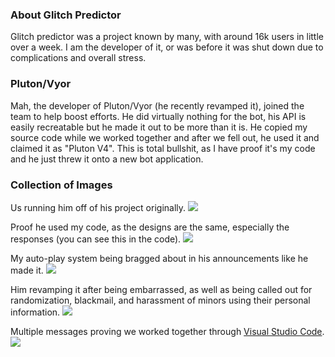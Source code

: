 ### About Glitch Predictor
Glitch predictor was a project known by many, with around 16k users in little over a week. I am the developer of it, or was before it was shut down due to complications and overall stress.

### Pluton/Vyor
Mah, the developer of Pluton/Vyor (he recently revamped it), joined the team to help boost efforts. He did virtually nothing for the bot, his API is easily recreatable but he made it out to be more than it is. He copied my source code while we worked together and after we fell out, he used it and claimed it as "Pluton V4". This is total bullshit, as I have proof it's my code and he just threw it onto a new bot application.

### Collection of Images
Us running him off of his project originally.
![](https://user-images.githubusercontent.com/76060406/190830353-e62124ab-366b-41dd-af68-9e5d76bad268.png)

Proof he used my code, as the designs are the same, especially the responses (you can see this in the code).
![](https://user-images.githubusercontent.com/76060406/190830399-d87e2c41-c44c-4532-93fa-1ff508c1c0f8.png)

My auto-play system being bragged about in his announcements like he made it.
![](https://user-images.githubusercontent.com/76060406/190830430-0017b70d-ccd4-426e-99fd-586da9279deb.png)

Him revamping it after being embarrassed, as well as being called out for randomization, blackmail, and harassment of minors using their personal information.
![](https://user-images.githubusercontent.com/76060406/190830308-7c274f6c-c81f-4bb3-8a4c-7b475ee04e16.png)

Multiple messages proving we worked together through [Visual Studio Code](https://code.visualstudio.com).
![](https://user-images.githubusercontent.com/76060406/190830676-eeed88b8-342d-4491-b1e2-cba27fbeff60.png)
